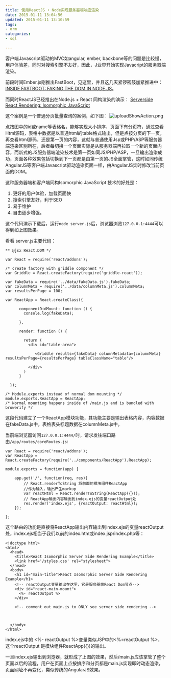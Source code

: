 ```yaml
---
title: 使用ReactJS + Node实现服务器端响应渲染
date: 2015-01-11 13:04:56
updated: 2015-01-11 13:10:59
tags: 
- orm
categories: 
- sql

---
```

客户端Javascript驱动的MVC如angular, ember, backbone等的问题是比较慢，用户体验差，同时对搜索引擎不友好，因此，J业界开始实现Javacript的服务器端渲染。

前段时间Ember.js刚推出FastBoot，见这里，并且这几天紧锣密鼓加紧推进中：[INSIDE FASTBOOT: FAKING THE DOM IN NODE.JS](http://emberjs.com/blog/2015/01/08/inside-fastboot-faking-the-dom-in-node.html)。

而同时ReactJS已经推出在Node.js + React 同构渲染的演示：
[Serverside React Rendering: Isomorphic JavaScript](https://reactjsnews.com/isomorphic-javascript-with-react-node/)


<!--more-->


这个案例是一个普通分页批量查询的案例，如下图：
![uploadShowAction.png][1]

点按图中的id或name等表格名，能够实现大小排序，页面下有分页符，通过查看Html源码，表格中数据是以普通html的table格式输出，但是点按分页的下一页，再查看html源码，还是第一页的内容，这就与普通使用Jsp或PHP/ASP等服务器端渲染区别所在，后者每切换一个页面实际是从服务器端再拉取一个新的页面内容，而新式的JS服务器端渲染技术是第一页如同JS/PHP/ASP，一旦输出渲染成功，页面各种效果包括切换到下一页都是由第一页的JS全面掌管，这时如同传统AngularJS等客户端Javascript驱动渲染页面一样，由AngularJS实时修改当前页面的DOM。

这种服务器端和客户端同构Isomorphic JavaScript 技术的好处是：

 1. 更好的用户体验，加载页面快
 2. 搜索引擎友好，利于SEO
 3. 易于维护
 4. 自由逐步增强。

这个代码演示下载后，运行`node server.js`后，浏览器浏览`127.0.0.1:4444`可以得到如上图效果。

看看 server.js主要代码：

    ** @jsx React.DOM */
    
    var React = require('react/addons');
    
    /* create factory with griddle component */
    var Griddle = React.createFactory(require('griddle-react'));
    
    var fakeData = require('../data/fakeData.js').fakeData;
    var columnMeta = require('../data/columnMeta.js').columnMeta;
    var resultsPerPage = 100;
    
    var ReactApp = React.createClass({
    
          componentDidMount: function () {
            console.log(fakeData);
    
          },
    
          render: function () {
    
            return (
              <div id="table-area">
    
                 <Griddle results={fakeData} columnMetadata={columnMeta} resultsPerPage={resultsPerPage} tableClassName="table"/>
    
              </div>
            )
          }
    
      });
    
    /* Module.exports instead of normal dom mounting */
    module.exports.ReactApp = ReactApp;
    /* Normal mounting happens inside of /main.js and is bundled with browerify */

这段代码建立了一个ReactApp模块功能，其功能主要是输出表格内容，内容数据在fakeData.js中，表格表头标题数据在columnMeta.js中。

当前端浏览器访问`127.0.0.1:4444/`时，请求发往端口路由`/app/routes/coreRoutes.js`:

    var React = require('react/addons');
    var ReactApp = React.createFactory(require('../components/ReactApp').ReactApp);
    
    module.exports = function(app) {
    
        app.get('/', function(req, res){
            // React.renderToString 将前面的模块组件ReactApp
            //作为输入，输出产生markup
            var reactHtml = React.renderToString(ReactApp({}));
            // ReactApp输出内容输出到index.ejs的变量reactOutput处
            res.render('index.ejs', {reactOutput: reactHtml});
        });
    
    };

这个路由的功能是直接将ReactApp输出内容输出到index.ejs的变量reactOutput处，index.ejs相当于我们以前的index.htm或index.jsp/index.php等：

    <!doctype html>
    <html>
      <head>
        <title>React Isomorphic Server Side Rendering Example</title>
        <link href='/styles.css' rel="stylesheet">
      </head>
      <body>
        <h1 id="main-title">React Isomorphic Server Side Rendering Example</h1>
        <!-- reactOutput变量输出在这里，它是服务器端React Dom节点-->
        <div id="react-main-mount">
          <%- reactOutput %>
        </div>
    
        <!-- comment out main.js to ONLY see server side rendering -->
        
    
    
      </body>
    </html>

index.ejs中的 <%- reactOutput %>变量类似JSP中的<%=reactOutput %>，这个reactOutput 是模块组件ReactApp({})的输出。

一旦index.ejs输出到浏览器，就形成了上图的效果，然后/main.js应该掌管了整个页面以后的流程，用户在页面上点按排序和分页都是main.js实现即时动态渲染，页面网址不再变化，类似传统的AngularJS效果。

  [1]: https://imgs.gnux.cn/usr/uploads/2015/01/2909435902.png